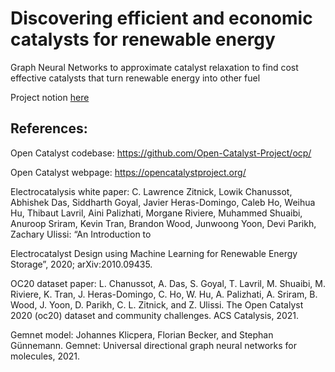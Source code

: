 # Discovering efficient and economic catalysts for renewable energy
Graph Neural Networks to approximate catalyst relaxation to find cost effective catalysts that turn renewable energy into other fuel 

Project notion [here](https://anyasingh.notion.site/discovering-efficient-and-economic-catalysts-for-renewable-energy-f1875cfb13ba482cae36a137a8bc8ae7)

## References: 
Open Catalyst codebase: https://github.com/Open-Catalyst-Project/ocp/

Open Catalyst webpage: https://opencatalystproject.org/

Electrocatalysis white paper: C. Lawrence Zitnick, Lowik Chanussot, Abhishek Das, Siddharth Goyal, Javier Heras-Domingo, Caleb Ho, Weihua Hu, Thibaut Lavril, Aini Palizhati, Morgane Riviere, Muhammed Shuaibi, Anuroop Sriram, Kevin Tran, Brandon Wood, Junwoong Yoon, Devi Parikh, Zachary Ulissi: “An Introduction to 

Electrocatalyst Design using Machine Learning for Renewable Energy Storage”, 2020; arXiv:2010.09435.

OC20 dataset paper: L. Chanussot, A. Das, S. Goyal, T. Lavril, M. Shuaibi, M. Riviere, K. Tran, J. Heras-Domingo, C. Ho, W. Hu, A. Palizhati, A. Sriram, B. Wood, J.
Yoon, D. Parikh, C. L. Zitnick, and Z. Ulissi. The Open Catalyst 2020 (oc20) dataset and community challenges. ACS Catalysis, 2021.

Gemnet model: Johannes Klicpera, Florian Becker, and Stephan Günnemann. Gemnet: Universal directional graph neural networks for molecules, 2021.

